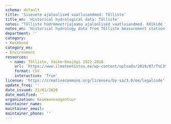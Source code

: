 ```yaml
---
schema: default
title: 'Sisevete ajaloolised vaatlusandmed: Tõlliste'
title_en: 'Historical hydrological data: Tõlliste'
notes: "Tõlliste hüdromeetriajaama ajaloolised vaatlusandmed. Kõikide jaamade andmed on Riigi Ilmateenistuse <a href=\"http://www.ilmateenistus.ee/siseveed/ajaloolised-vaatlusandmed/\">kodulehelt</a> tasuta kõigile kättesaadavad. Arvutatud on pikaajalised keskmised ja ajaloolised maksimaalsed/minimaalsed vooluhulgad."
notes_en: 'Historical hydrology data from Tõlliste measurement station.'
department: ''
category:
- Keskkond
category_en:
- Environment
resources:
  - name: Tõlliste, Väike-Emajõgi 1922-2018
    url: 'https://www.ilmateenistus.ee/wp-content/uploads/2019/07/T%C3%B5lliste-1922-2018.csv'
    format: CSV
    interactive: 'True'
license: 'https://creativecommons.org/licenses/by-sa/3.0/ee/legalcode'
update_freq: ''
date_issued: 22/01/2020
date_modified: ''
organization: Keskkonnaagentuur
maintainer_name: 
maintainer_email:
maintainer_phone: ''
---
```


